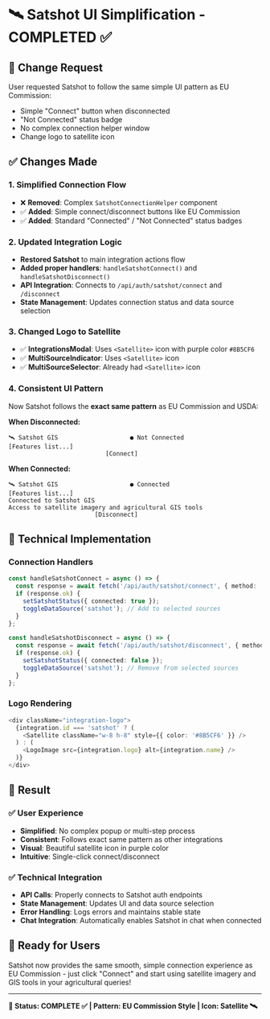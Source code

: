 # 🛰️ Satshot UI Simplification - COMPLETED ✅

## 🎯 **Change Request**
User requested Satshot to follow the same simple UI pattern as EU Commission:
- Simple "Connect" button when disconnected
- "Not Connected" status badge  
- No complex connection helper window
- Change logo to satellite icon

## ✅ **Changes Made**

### **1. Simplified Connection Flow** 
- ❌ **Removed**: Complex `SatshotConnectionHelper` component
- ✅ **Added**: Simple connect/disconnect buttons like EU Commission
- ✅ **Added**: Standard "Connected" / "Not Connected" status badges

### **2. Updated Integration Logic**
- **Restored Satshot** to main integration actions flow
- **Added proper handlers**: `handleSatshotConnect()` and `handleSatshotDisconnect()`  
- **API Integration**: Connects to `/api/auth/satshot/connect` and `/disconnect`
- **State Management**: Updates connection status and data source selection

### **3. Changed Logo to Satellite**
- ✅ **IntegrationsModal**: Uses `<Satellite>` icon with purple color `#8B5CF6`
- ✅ **MultiSourceIndicator**: Uses `<Satellite>` icon
- ✅ **MultiSourceSelector**: Already had `<Satellite>` icon

### **4. Consistent UI Pattern**
Now Satshot follows the **exact same pattern** as EU Commission and USDA:

**When Disconnected:**
```
🛰️ Satshot GIS                    ● Not Connected
[Features list...]
                           [Connect]
```

**When Connected:**  
```
🛰️ Satshot GIS                    ● Connected
[Features list...]
Connected to Satshot GIS
Access to satellite imagery and agricultural GIS tools
                        [Disconnect]
```

## 🔧 **Technical Implementation**

### **Connection Handlers**
```typescript
const handleSatshotConnect = async () => {
  const response = await fetch('/api/auth/satshot/connect', { method: 'POST' });
  if (response.ok) {
    setSatshotStatus({ connected: true });
    toggleDataSource('satshot'); // Add to selected sources
  }
};

const handleSatshotDisconnect = async () => {
  const response = await fetch('/api/auth/satshot/disconnect', { method: 'POST' });
  if (response.ok) {
    setSatshotStatus({ connected: false });
    toggleDataSource('satshot'); // Remove from selected sources
  }
};
```

### **Logo Rendering**
```typescript
<div className="integration-logo">
  {integration.id === 'satshot' ? (
    <Satellite className="w-8 h-8" style={{ color: '#8B5CF6' }} />
  ) : (
    <LogoImage src={integration.logo} alt={integration.name} />
  )}
</div>
```

## 🎯 **Result**

### ✅ **User Experience**
- **Simplified**: No complex popup or multi-step process
- **Consistent**: Follows exact same pattern as other integrations
- **Visual**: Beautiful satellite icon in purple color
- **Intuitive**: Single-click connect/disconnect

### ✅ **Technical Integration**  
- **API Calls**: Properly connects to Satshot auth endpoints
- **State Management**: Updates UI and data source selection
- **Error Handling**: Logs errors and maintains stable state
- **Chat Integration**: Automatically enables Satshot in chat when connected

## 🚀 **Ready for Users**
Satshot now provides the same smooth, simple connection experience as EU Commission - just click "Connect" and start using satellite imagery and GIS tools in your agricultural queries!

---

**🎉 Status: COMPLETE ✅ | Pattern: EU Commission Style | Icon: Satellite 🛰️**
